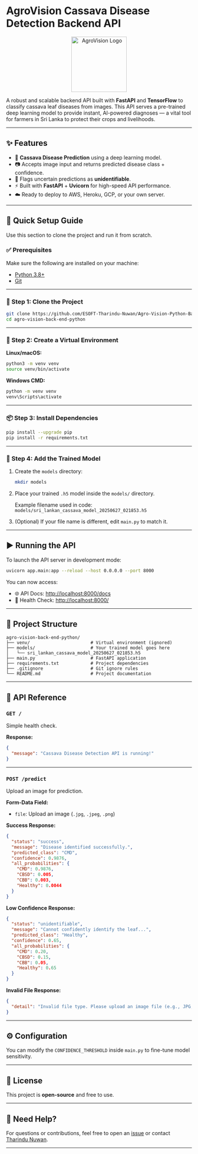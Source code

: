# AgroVision Cassava Disease Detection Backend API

<p align="center">
  <img src="" alt="AgroVision Logo" width="150"/>
</p>

A robust and scalable backend API built with **FastAPI** and **TensorFlow** to classify cassava leaf diseases from images. This API serves a pre-trained deep learning model to provide instant, AI-powered diagnoses — a vital tool for farmers in Sri Lanka to protect their crops and livelihoods.

---

## ✨ Features

- 🌿 **Cassava Disease Prediction** using a deep learning model.
- 📷 Accepts image input and returns predicted disease class + confidence.
- 🧠 Flags uncertain predictions as **unidentifiable**.
- ⚡ Built with **FastAPI** + **Uvicorn** for high-speed API performance.
- ☁️ Ready to deploy to AWS, Heroku, GCP, or your own server.

---

## 🚀 Quick Setup Guide

Use this section to clone the project and run it from scratch.

### ✅ Prerequisites

Make sure the following are installed on your machine:

- [Python 3.8+](https://www.python.org/downloads/)
- [Git](https://git-scm.com/)

---

### 🔗 Step 1: Clone the Project

```bash
git clone https://github.com/ESOFT-Tharindu-Nuwan/Agro-Vision-Python-Backend.git
cd agro-vision-back-end-python
```

---

### 🧪 Step 2: Create a Virtual Environment

**Linux/macOS:**

```bash
python3 -m venv venv
source venv/bin/activate
```

**Windows CMD:**

```bash
python -m venv venv
venv\Scripts\activate
```

---

### 📦 Step 3: Install Dependencies

```bash
pip install --upgrade pip
pip install -r requirements.txt
```

---

### 📁 Step 4: Add the Trained Model

1. Create the `models` directory:

    ```bash
    mkdir models
    ```

2. Place your trained `.h5` model inside the `models/` directory.

   Example filename used in code:  
   `models/sri_lankan_cassava_model_20250627_021853.h5`

3. (Optional) If your file name is different, edit `main.py` to match it.

---

## ▶️ Running the API

To launch the API server in development mode:

```bash
uvicorn app.main:app --reload --host 0.0.0.0 --port 8000
```

You can now access:

- 🌐 API Docs: [http://localhost:8000/docs](http://localhost:8000/docs)
- 🔎 Health Check: [http://localhost:8000/](http://localhost:8000/)

---

## 📂 Project Structure

```
agro-vision-back-end-python/
├── venv/                       # Virtual environment (ignored)
├── models/                     # Your trained model goes here
│   └── sri_lankan_cassava_model_20250627_021853.h5
├── main.py                     # FastAPI application
├── requirements.txt            # Project dependencies
├── .gitignore                  # Git ignore rules
└── README.md                   # Project documentation
```

---

## 🧪 API Reference

### `GET /`

Simple health check.

**Response:**

```json
{
  "message": "Cassava Disease Detection API is running!"
}
```

---

### `POST /predict`

Upload an image for prediction.

**Form-Data Field:**
- `file`: Upload an image (`.jpg`, `.jpeg`, `.png`)

**Success Response:**

```json
{
  "status": "success",
  "message": "Disease identified successfully.",
  "predicted_class": "CMD",
  "confidence": 0.9876,
  "all_probabilities": {
    "CMD": 0.9876,
    "CBSD": 0.005,
    "CBB": 0.003,
    "Healthy": 0.0044
  }
}
```

**Low Confidence Response:**

```json
{
  "status": "unidentifiable",
  "message": "Cannot confidently identify the leaf...",
  "predicted_class": "Healthy",
  "confidence": 0.65,
  "all_probabilities": {
    "CMD": 0.20,
    "CBSD": 0.15,
    "CBB": 0.05,
    "Healthy": 0.65
  }
}
```

**Invalid File Response:**

```json
{
  "detail": "Invalid file type. Please upload an image file (e.g., JPG, PNG)."
}
```

---

## ⚙️ Configuration

You can modify the `CONFIDENCE_THRESHOLD` inside `main.py` to fine-tune model sensitivity.

---

## 📄 License

This project is **open-source** and free to use.

---

## 🙋 Need Help?

For questions or contributions, feel free to open an [issue](https://github.com/ESOFT-Tharindu-Nuwan/Agro-Vision-Python-Backend.git/issues) or contact [Tharindu Nuwan](https://github.com/Tharindu-Nuwan).

---


